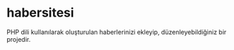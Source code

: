 # habersitesi
PHP dili kullanılarak oluşturulan haberlerinizi ekleyip, düzenleyebildiğiniz bir projedir.
